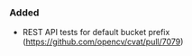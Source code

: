### Added

- REST API tests for default bucket prefix
  (<https://github.com/opencv/cvat/pull/7079>)
